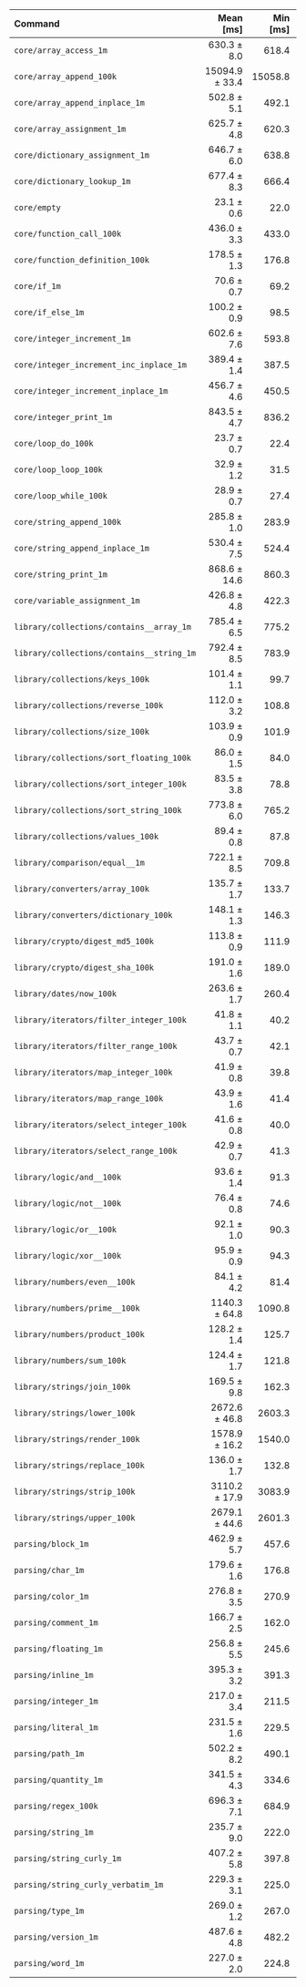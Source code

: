 | Command | Mean [ms] | Min [ms] | Max [ms] |
|:---|---:|---:|---:|
| `core/array_access_1m` | 630.3 ± 8.0 | 618.4 | 640.1 | 27.30 ± 0.79 |
| `core/array_append_100k` | 15094.9 ± 33.4 | 15058.8 | 15147.1 | 653.84 ± 17.04 |
| `core/array_append_inplace_1m` | 502.8 ± 5.1 | 492.1 | 509.6 | 21.78 ± 0.61 |
| `core/array_assignment_1m` | 625.7 ± 4.8 | 620.3 | 636.6 | 27.10 ± 0.73 |
| `core/dictionary_assignment_1m` | 646.7 ± 6.0 | 638.8 | 656.4 | 28.01 ± 0.77 |
| `core/dictionary_lookup_1m` | 677.4 ± 8.3 | 666.4 | 690.3 | 29.34 ± 0.84 |
| `core/empty` | 23.1 ± 0.6 | 22.0 | 26.1 |
| `core/function_call_100k` | 436.0 ± 3.3 | 433.0 | 442.8 | 18.88 ± 0.51 |
| `core/function_definition_100k` | 178.5 ± 1.3 | 176.8 | 180.9 | 7.73 ± 0.21 |
| `core/if_1m` | 70.6 ± 0.7 | 69.2 | 73.7 | 3.06 ± 0.09 |
| `core/if_else_1m` | 100.2 ± 0.9 | 98.5 | 102.5 | 4.34 ± 0.12 |
| `core/integer_increment_1m` | 602.6 ± 7.6 | 593.8 | 617.3 | 26.10 ± 0.75 |
| `core/integer_increment_inc_inplace_1m` | 389.4 ± 1.4 | 387.5 | 391.8 | 16.87 ± 0.44 |
| `core/integer_increment_inplace_1m` | 456.7 ± 4.6 | 450.5 | 466.7 | 19.78 ± 0.55 |
| `core/integer_print_1m` | 843.5 ± 4.7 | 836.2 | 852.3 | 36.54 ± 0.97 |
| `core/loop_do_100k` | 23.7 ± 0.7 | 22.4 | 25.3 | 1.03 ± 0.04 |
| `core/loop_loop_100k` | 32.9 ± 1.2 | 31.5 | 42.1 | 1.43 ± 0.06 |
| `core/loop_while_100k` | 28.9 ± 0.7 | 27.4 | 32.1 | 1.25 ± 0.05 |
| `core/string_append_100k` | 285.8 ± 1.0 | 283.9 | 287.6 | 12.38 ± 0.32 |
| `core/string_append_inplace_1m` | 530.4 ± 7.5 | 524.4 | 544.5 | 22.97 ± 0.68 |
| `core/string_print_1m` | 868.6 ± 14.6 | 860.3 | 909.6 | 37.62 ± 1.16 |
| `core/variable_assignment_1m` | 426.8 ± 4.8 | 422.3 | 438.4 | 18.49 ± 0.52 |
| `library/collections/contains__array_1m` | 785.4 ± 6.5 | 775.2 | 798.3 | 34.02 ± 0.93 |
| `library/collections/contains__string_1m` | 792.4 ± 8.5 | 783.9 | 809.1 | 34.32 ± 0.96 |
| `library/collections/keys_100k` | 101.4 ± 1.1 | 99.7 | 104.0 | 4.39 ± 0.12 |
| `library/collections/reverse_100k` | 112.0 ± 3.2 | 108.8 | 126.4 | 4.85 ± 0.19 |
| `library/collections/size_100k` | 103.9 ± 0.9 | 101.9 | 105.6 | 4.50 ± 0.12 |
| `library/collections/sort_floating_100k` | 86.0 ± 1.5 | 84.0 | 89.4 | 3.73 ± 0.12 |
| `library/collections/sort_integer_100k` | 83.5 ± 3.8 | 78.8 | 99.0 | 3.62 ± 0.19 |
| `library/collections/sort_string_100k` | 773.8 ± 6.0 | 765.2 | 785.0 | 33.52 ± 0.91 |
| `library/collections/values_100k` | 89.4 ± 0.8 | 87.8 | 91.1 | 3.87 ± 0.11 |
| `library/comparison/equal__1m` | 722.1 ± 8.5 | 709.8 | 732.2 | 31.28 ± 0.89 |
| `library/converters/array_100k` | 135.7 ± 1.7 | 133.7 | 142.3 | 5.88 ± 0.17 |
| `library/converters/dictionary_100k` | 148.1 ± 1.3 | 146.3 | 151.2 | 6.41 ± 0.18 |
| `library/crypto/digest_md5_100k` | 113.8 ± 0.9 | 111.9 | 115.5 | 4.93 ± 0.13 |
| `library/crypto/digest_sha_100k` | 191.0 ± 1.6 | 189.0 | 194.7 | 8.27 ± 0.23 |
| `library/dates/now_100k` | 263.6 ± 1.7 | 260.4 | 266.3 | 11.42 ± 0.31 |
| `library/iterators/filter_integer_100k` | 41.8 ± 1.1 | 40.2 | 45.7 | 1.81 ± 0.07 |
| `library/iterators/filter_range_100k` | 43.7 ± 0.7 | 42.1 | 46.3 | 1.89 ± 0.06 |
| `library/iterators/map_integer_100k` | 41.9 ± 0.8 | 39.8 | 43.9 | 1.82 ± 0.06 |
| `library/iterators/map_range_100k` | 43.9 ± 1.6 | 41.4 | 51.5 | 1.90 ± 0.09 |
| `library/iterators/select_integer_100k` | 41.6 ± 0.8 | 40.0 | 44.1 | 1.80 ± 0.06 |
| `library/iterators/select_range_100k` | 42.9 ± 0.7 | 41.3 | 45.4 | 1.86 ± 0.06 |
| `library/logic/and__100k` | 93.6 ± 1.4 | 91.3 | 96.6 | 4.05 ± 0.12 |
| `library/logic/not__100k` | 76.4 ± 0.8 | 74.6 | 77.7 | 3.31 ± 0.09 |
| `library/logic/or__100k` | 92.1 ± 1.0 | 90.3 | 95.5 | 3.99 ± 0.11 |
| `library/logic/xor__100k` | 95.9 ± 0.9 | 94.3 | 98.3 | 4.15 ± 0.11 |
| `library/numbers/even__100k` | 84.1 ± 4.2 | 81.4 | 105.2 | 3.64 ± 0.21 |
| `library/numbers/prime__100k` | 1140.3 ± 64.8 | 1090.8 | 1279.1 | 49.39 ± 3.08 |
| `library/numbers/product_100k` | 128.2 ± 1.4 | 125.7 | 131.4 | 5.55 ± 0.16 |
| `library/numbers/sum_100k` | 124.4 ± 1.7 | 121.8 | 129.9 | 5.39 ± 0.16 |
| `library/strings/join_100k` | 169.5 ± 9.8 | 162.3 | 198.7 | 7.34 ± 0.47 |
| `library/strings/lower_100k` | 2672.6 ± 46.8 | 2603.3 | 2733.0 | 115.77 ± 3.63 |
| `library/strings/render_100k` | 1578.9 ± 16.2 | 1540.0 | 1593.3 | 68.39 ± 1.91 |
| `library/strings/replace_100k` | 136.0 ± 1.7 | 132.8 | 140.0 | 5.89 ± 0.17 |
| `library/strings/strip_100k` | 3110.2 ± 17.9 | 3083.9 | 3139.2 | 134.72 ± 3.58 |
| `library/strings/upper_100k` | 2679.1 ± 44.6 | 2601.3 | 2743.5 | 116.05 ± 3.58 |
| `parsing/block_1m` | 462.9 ± 5.7 | 457.6 | 472.0 | 20.05 ± 0.58 |
| `parsing/char_1m` | 179.6 ± 1.6 | 176.8 | 182.6 | 7.78 ± 0.21 |
| `parsing/color_1m` | 276.8 ± 3.5 | 270.9 | 284.0 | 11.99 ± 0.35 |
| `parsing/comment_1m` | 166.7 ± 2.5 | 162.0 | 171.2 | 7.22 ± 0.22 |
| `parsing/floating_1m` | 256.8 ± 5.5 | 245.6 | 262.1 | 11.12 ± 0.37 |
| `parsing/inline_1m` | 395.3 ± 3.2 | 391.3 | 400.5 | 17.12 ± 0.47 |
| `parsing/integer_1m` | 217.0 ± 3.4 | 211.5 | 221.5 | 9.40 ± 0.29 |
| `parsing/literal_1m` | 231.5 ± 1.6 | 229.5 | 234.8 | 10.03 ± 0.27 |
| `parsing/path_1m` | 502.2 ± 8.2 | 490.1 | 515.3 | 21.75 ± 0.67 |
| `parsing/quantity_1m` | 341.5 ± 4.3 | 334.6 | 349.8 | 14.79 ± 0.43 |
| `parsing/regex_100k` | 696.3 ± 7.1 | 684.9 | 707.7 | 30.16 ± 0.84 |
| `parsing/string_1m` | 235.7 ± 9.0 | 222.0 | 248.5 | 10.21 ± 0.47 |
| `parsing/string_curly_1m` | 407.2 ± 5.8 | 397.8 | 416.1 | 17.64 ± 0.52 |
| `parsing/string_curly_verbatim_1m` | 229.3 ± 3.1 | 225.0 | 234.3 | 9.93 ± 0.29 |
| `parsing/type_1m` | 269.0 ± 1.2 | 267.0 | 270.8 | 11.65 ± 0.31 |
| `parsing/version_1m` | 487.6 ± 4.8 | 482.2 | 493.9 | 21.12 ± 0.59 |
| `parsing/word_1m` | 227.0 ± 2.0 | 224.8 | 231.0 | 9.83 ± 0.27 |
